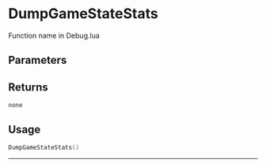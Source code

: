 # DumpGameStateStats
Function name in Debug.lua
## Parameters

## Returns
`none`
## Usage
```lua
DumpGameStateStats()
```
---
